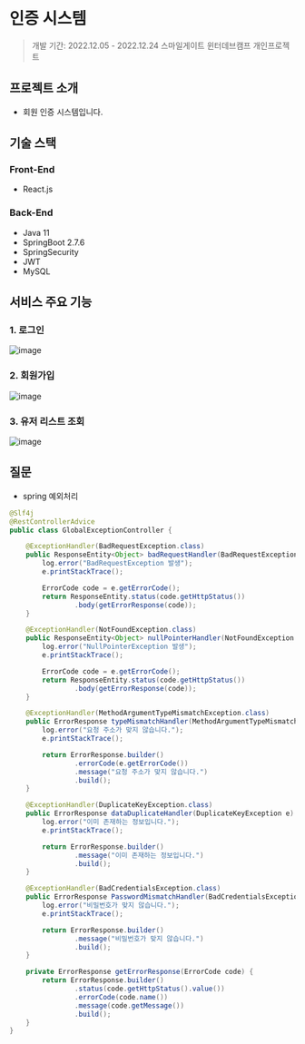 # 인증 시스템
> 개발 기간: 2022.12.05 - 2022.12.24
> 스마일게이트 윈터데브캠프 개인프로젝트
## 프로젝트 소개
- 회원 인증 시스템입니다.
## 기술 스택
### Front-End
- React.js
### Back-End
- Java 11
- SpringBoot 2.7.6
- SpringSecurity
- JWT
- MySQL
## 서비스 주요 기능
### 1. 로그인
![image](https://user-images.githubusercontent.com/89640705/209167581-c6bda735-97c1-4d73-af26-98e886c7dac3.png)
### 2. 회원가입
![image](https://user-images.githubusercontent.com/89640705/209167661-b70cb5a6-f9f3-45b5-bc10-446a10b23260.png)
### 3. 유저 리스트 조회
![image](https://user-images.githubusercontent.com/89640705/209168030-96bcd3d7-32a0-433c-b22c-8221c63d650e.png)
## 질문
- spring 예외처리
```java
@Slf4j
@RestControllerAdvice
public class GlobalExceptionController {

    @ExceptionHandler(BadRequestException.class)
    public ResponseEntity<Object> badRequestHandler(BadRequestException e) {
        log.error("BadRequestException 발생");
        e.printStackTrace();

        ErrorCode code = e.getErrorCode();
        return ResponseEntity.status(code.getHttpStatus())
                .body(getErrorResponse(code));
    }

    @ExceptionHandler(NotFoundException.class)
    public ResponseEntity<Object> nullPointerHandler(NotFoundException e) {
        log.error("NullPointerException 발생");
        e.printStackTrace();

        ErrorCode code = e.getErrorCode();
        return ResponseEntity.status(code.getHttpStatus())
                .body(getErrorResponse(code));
    }

    @ExceptionHandler(MethodArgumentTypeMismatchException.class)
    public ErrorResponse typeMismatchHandler(MethodArgumentTypeMismatchException e) {
        log.error("요청 주소가 맞지 않습니다.");
        e.printStackTrace();

        return ErrorResponse.builder()
                .errorCode(e.getErrorCode())
                .message("요청 주소가 맞지 않습니다.")
                .build();
    }

    @ExceptionHandler(DuplicateKeyException.class)
    public ErrorResponse dataDuplicateHandler(DuplicateKeyException e) {
        log.error("이미 존재하는 정보입니다.");
        e.printStackTrace();

        return ErrorResponse.builder()
                .message("이미 존재하는 정보입니다.")
                .build();
    }

    @ExceptionHandler(BadCredentialsException.class)
    public ErrorResponse PasswordMismatchHandler(BadCredentialsException e) {
        log.error("비밀번호가 맞지 않습니다.");
        e.printStackTrace();

        return ErrorResponse.builder()
                .message("비밀번호가 맞지 않습니다.")
                .build();
    }

    private ErrorResponse getErrorResponse(ErrorCode code) {
        return ErrorResponse.builder()
                .status(code.getHttpStatus().value())
                .errorCode(code.name())
                .message(code.getMessage())
                .build();
    }
}
```

   
